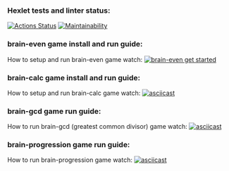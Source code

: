 ### Hexlet tests and linter status:
[![Actions Status](https://github.com/DmGorokhov/python-project-49/workflows/hexlet-check/badge.svg)](https://github.com/DmGorokhov/python-project-49/actions)
[![Maintainability](https://api.codeclimate.com/v1/badges/7c9ea04505437a2ae564/maintainability)](https://codeclimate.com/github/DmGorokhov/python-project-49/maintainability)

### brain-even game install and run guide:
How to setup and run brain-even game watch:
[![brain-even get started](https://asciinema.org/a/540462.svg)](https://asciinema.org/a/540462)

### brain-calc game install and run guide:
How to setup and run brain-calc game watch:
[![asciicast](https://asciinema.org/a/541355.svg)](https://asciinema.org/a/541355)

### brain-gcd game run guide:
How to run brain-gcd (greatest common divisor) game watch:
[![asciicast](https://asciinema.org/a/541832.svg)](https://asciinema.org/a/541832)

### brain-progression game run guide:
How to run brain-progression game watch:
[![asciicast](https://asciinema.org/a/541910.svg)](https://asciinema.org/a/541910)